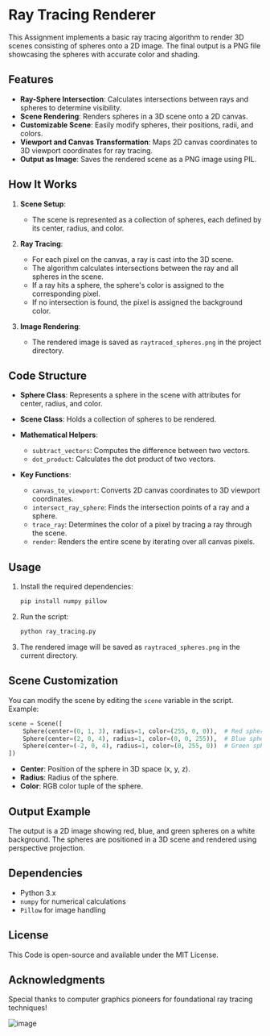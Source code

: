 # Ray Tracing Renderer

This Assignment implements a basic ray tracing algorithm to render 3D scenes consisting of spheres onto a 2D image. The final output is a PNG file showcasing the spheres with accurate color and shading.

## Features
- **Ray-Sphere Intersection**: Calculates intersections between rays and spheres to determine visibility.
- **Scene Rendering**: Renders spheres in a 3D scene onto a 2D canvas.
- **Customizable Scene**: Easily modify spheres, their positions, radii, and colors.
- **Viewport and Canvas Transformation**: Maps 2D canvas coordinates to 3D viewport coordinates for ray tracing.
- **Output as Image**: Saves the rendered scene as a PNG image using PIL.

## How It Works
1. **Scene Setup**:
   - The scene is represented as a collection of spheres, each defined by its center, radius, and color.

2. **Ray Tracing**:
   - For each pixel on the canvas, a ray is cast into the 3D scene.
   - The algorithm calculates intersections between the ray and all spheres in the scene.
   - If a ray hits a sphere, the sphere's color is assigned to the corresponding pixel.
   - If no intersection is found, the pixel is assigned the background color.

3. **Image Rendering**:
   - The rendered image is saved as `raytraced_spheres.png` in the project directory.

## Code Structure
- **Sphere Class**:
  Represents a sphere in the scene with attributes for center, radius, and color.

- **Scene Class**:
  Holds a collection of spheres to be rendered.

- **Mathematical Helpers**:
  - `subtract_vectors`: Computes the difference between two vectors.
  - `dot_product`: Calculates the dot product of two vectors.

- **Key Functions**:
  - `canvas_to_viewport`: Converts 2D canvas coordinates to 3D viewport coordinates.
  - `intersect_ray_sphere`: Finds the intersection points of a ray and a sphere.
  - `trace_ray`: Determines the color of a pixel by tracing a ray through the scene.
  - `render`: Renders the entire scene by iterating over all canvas pixels.

## Usage
1. Install the required dependencies:
   ```bash
   pip install numpy pillow
   ```

2. Run the script:
   ```bash
   python ray_tracing.py
   ```

3. The rendered image will be saved as `raytraced_spheres.png` in the current directory.

## Scene Customization
You can modify the scene by editing the `scene` variable in the script. Example:
```python
scene = Scene([
    Sphere(center=(0, 1, 3), radius=1, color=(255, 0, 0)),  # Red sphere
    Sphere(center=(2, 0, 4), radius=1, color=(0, 0, 255)),  # Blue sphere
    Sphere(center=(-2, 0, 4), radius=1, color=(0, 255, 0))  # Green sphere
])
```
- **Center**: Position of the sphere in 3D space (x, y, z).
- **Radius**: Radius of the sphere.
- **Color**: RGB color tuple of the sphere.

## Output Example
The output is a 2D image showing red, blue, and green spheres on a white background. The spheres are positioned in a 3D scene and rendered using perspective projection.

## Dependencies
- Python 3.x
- `numpy` for numerical calculations
- `Pillow` for image handling

## License
This Code is open-source and available under the MIT License.

## Acknowledgments
Special thanks to computer graphics pioneers for foundational ray tracing techniques!

![image](https://github.com/user-attachments/assets/81ad38c9-e5d6-4245-a0fa-98ced3ece7b6)




